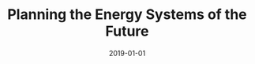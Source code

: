 ---
title: 'Planning the Energy Systems of the Future'
summary: '
- Funding organisation: Aalto Science Institute, Finland 

- Funding period: Jan 2019 – Dec 2021

- Summary: Fabricio Oliveira acted as the Project Coordinator, with the collaboration of Prof. Sanna Syri (Aalto University) and Prof. Afzal Siddiqui (Stockholm University).
'

tags:
  - previous
date: 2019-01-01
external_link: 
---